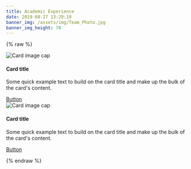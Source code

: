 ```yaml
---
title: Academic Experience
date: 2019-08-27 13:29:19
banner_img: /assets/img/Team_Photo.jpg
banner_img_height: 70
---
```


{% raw %}
<div class="container">
  <div class="row">
    <div class="col-md-6">
        <!-- Card -->
        <div class="card">
          <!-- Card image -->
          <img class="card-img-top" src="https://mdbootstrap.com/img/Photos/Others/images/43.jpg" alt="Card image cap">
          <!-- Card content -->
          <div class="card-body">
              <!-- Title -->
              <h4 class="card-title"><a>Card title</a></h4>
              <!-- Text -->
              <p class="card-text">Some quick example text to build on the card title and make up the bulk of the card's content.</p>
              <!-- Button -->
              <a href="#" class="btn btn-primary">Button</a>
          </div>
        </div>
    </div>
    <!-- New Card -->
    <div class="col-md-6">
        <!-- Card -->
        <div class="card">
          <!-- Card image -->
          <img class="card-img-top" src="https://mdbootstrap.com/img/Photos/Others/images/43.jpg" alt="Card image cap">
          <!-- Card content -->
          <div class="card-body">
              <!-- Title -->
              <h4 class="card-title"><a>Card title</a></h4>
              <!-- Text -->
              <p class="card-text">Some quick example text to build on the card title and make up the bulk of the card's content.</p>
              <!-- Button -->
              <a href="#" class="btn btn-primary">Button</a>
          </div>
        </div>
    </div>
  </div>
</div>

{% endraw %}